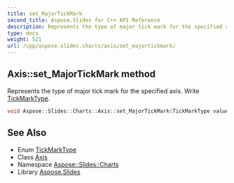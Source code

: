 ```yaml
---
title: set_MajorTickMark
second_title: Aspose.Slides for C++ API Reference
description: Represents the type of major tick mark for the specified axis. Write TickMarkType.
type: docs
weight: 521
url: /cpp/aspose.slides.charts/axis/set_majortickmark/
---
```

## Axis::set_MajorTickMark method


Represents the type of major tick mark for the specified axis. Write [TickMarkType](../../tickmarktype/).

```cpp
void Aspose::Slides::Charts::Axis::set_MajorTickMark(TickMarkType value) override
```

## See Also

* Enum [TickMarkType](../../tickmarktype/)
* Class [Axis](../)
* Namespace [Aspose::Slides::Charts](../../)
* Library [Aspose.Slides](../../../)
